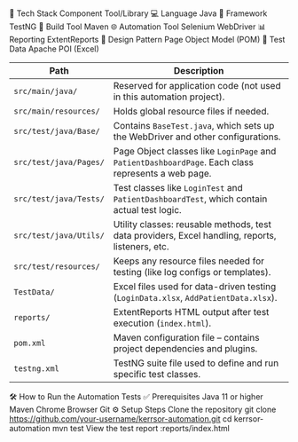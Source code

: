 🧰 Tech Stack
Component	Tool/Library
💻 Language	Java
🧪 Framework	TestNG
🔨 Build Tool	Maven
🌐 Automation Tool	Selenium WebDriver
📊 Reporting	ExtentReports
🧱 Design Pattern	Page Object Model (POM)
📗 Test Data	Apache POI (Excel)

| Path                   | Description                                                                                        |
| ---------------------- | -------------------------------------------------------------------------------------------------- |
| `src/main/java/`       | Reserved for application code (not used in this automation project).                               |
| `src/main/resources/`  | Holds global resource files if needed.                                                             |
| `src/test/java/Base/`  | Contains `BaseTest.java`, which sets up the WebDriver and other configurations.                    |
| `src/test/java/Pages/` | Page Object classes like `LoginPage` and `PatientDashboardPage`. Each class represents a web page. |
| `src/test/java/Tests/` | Test classes like `LoginTest` and `PatientDashboardTest`, which contain actual test logic.         |
| `src/test/java/Utils/` | Utility classes: reusable methods, test data providers, Excel handling, reports, listeners, etc.   |
| `src/test/resources/`  | Keeps any resource files needed for testing (like log configs or templates).                       |
| `TestData/`            | Excel files used for data-driven testing (`LoginData.xlsx`, `AddPatientData.xlsx`).                |
| `reports/`             | ExtentReports HTML output after test execution (`index.html`).                                     |
| `pom.xml`              | Maven configuration file – contains project dependencies and plugins.                              |
| `testng.xml`           | TestNG suite file used to define and run specific test classes.                                    |


🛠️ How to Run the Automation Tests
✅ Prerequisites
Java 11 or higher
Maven
Chrome Browser
Git
⚙️ Setup Steps
Clone the repository
git clone https://github.com/your-username/kerrsor-automation.git
cd kerrsor-automation
mvn test
View the test report :reports/index.html
